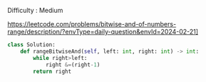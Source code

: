 Difficulty : Medium 

https://leetcode.com/problems/bitwise-and-of-numbers-range/description/?envType=daily-question&envId=2024-02-21]

```python
class Solution:
    def rangeBitwiseAnd(self, left: int, right: int) -> int:
        while right>left:
            right &=(right-1)
        return right

```
